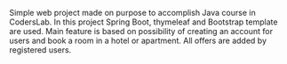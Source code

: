 Simple web project made on purpose to accomplish Java course in CodersLab. In this project Spring Boot, thymeleaf and Bootstrap template are used. Main feature is based on possibility of creating an account for users and book a room in a hotel or apartment. All offers are added by registered users.
